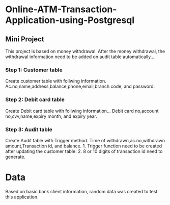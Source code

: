 # Online-ATM-Transaction-Application-using-Postgresql

## Mini Project

This project is based on money withdrawal.
After the money withdrawal, the withdrawal information need to be added on audit table automatically....


### Step 1: Customer table
Create customer table with follwing information.
Ac.no,name,address,balance,phone,email,branch code, and password.

### Step 2: Debit card table
Create Debit card table with follwing information...
Debit card no,account no,cvv,name,expiry month, and expiry year.

### Step 3: Audit table
Create Audit table with Trigger method. 
Time of withdrawn,ac.no,withdrawn amount,Transaction id, and balance.
    1. Trigger function need to be created after updating the customer table.
    2. 8 or 10 digits of transaction id need to generate.

# Data
Based on basic bank client information, random data was created to test this application.
